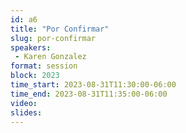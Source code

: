 ```yaml
---
id: a6
title: "Por Confirmar"
slug: por-confirmar
speakers:
 - Karen Gonzalez 
format: session
block: 2023
time_start: 2023-08-31T11:30:00-06:00
time_end: 2023-08-31T11:35:00-06:00
video:
slides:
---
```

